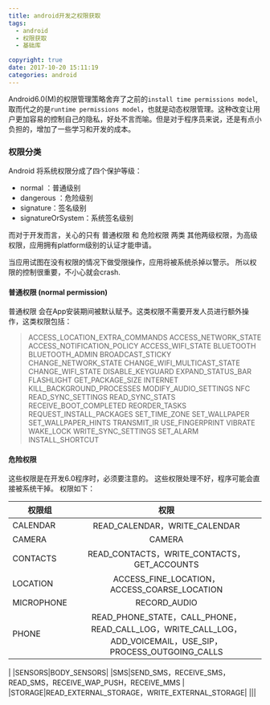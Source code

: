```yaml
---
title: android开发之权限获取
tags:
  - android
  - 权限获取
  - 基础库

copyright: true
date: 2017-10-20 15:11:19
categories: android
---
```

Android6.0(M)的权限管理策略舍弃了之前的`install time permissions model`,取而代之的是`runtime permissions model`，也就是动态权限管理。这种改变让用户更加容易的控制自己的隐私，好处不言而喻。但是对于程序员来说，还是有点小负担的，增加了一些学习和开发的成本。
<!--more-->
### 权限分类
Android 将系统权限分成了四个保护等级：

* normal ：普通级别
* dangerous ：危险级别
* signature：签名级别
* signatureOrSystem：系统签名级别

而对于开发而言，关心的只有 普通权限 和 危险权限 两类
其他两级权限，为高级权限，应用拥有platform级别的认证才能申请。

当应用试图在没有权限的情况下做受限操作，应用将被系统杀掉以警示。
所以权限的控制很重要，不小心就会crash.

#### 普通权限 (normal permission)
普通权限 会在App安装期间被默认赋予。这类权限不需要开发人员进行额外操作，这类权限包括：
> ACCESS_LOCATION_EXTRA_COMMANDS
ACCESS_NETWORK_STATE
ACCESS_NOTIFICATION_POLICY
ACCESS_WIFI_STATE
BLUETOOTH
BLUETOOTH_ADMIN
BROADCAST_STICKY
CHANGE_NETWORK_STATE
CHANGE_WIFI_MULTICAST_STATE
CHANGE_WIFI_STATE
DISABLE_KEYGUARD
EXPAND_STATUS_BAR
FLASHLIGHT
GET_PACKAGE_SIZE
INTERNET
KILL_BACKGROUND_PROCESSES
MODIFY_AUDIO_SETTINGS
NFC
READ_SYNC_SETTINGS
READ_SYNC_STATS
RECEIVE_BOOT_COMPLETED
REORDER_TASKS
REQUEST_INSTALL_PACKAGES
SET_TIME_ZONE
SET_WALLPAPER
SET_WALLPAPER_HINTS
TRANSMIT_IR
USE_FINGERPRINT
VIBRATE
WAKE_LOCK
WRITE_SYNC_SETTINGS
SET_ALARM
INSTALL_SHORTCUT

#### 危险权限
这些权限是在开发6.0程序时，必须要注意的。
这些权限处理不好，程序可能会直接被系统干掉。
权限如下：

| 权限组 |权限  |
| -----|:----:|
| CALENDAR| READ_CALENDAR，WRITE_CALENDAR   |
| CAMERA    | CAMERA    |
| CONTACTS    | READ_CONTACTS，WRITE_CONTACTS，GET_ACCOUNTS    |
|LOCATION|ACCESS_FINE_LOCATION，ACCESS_COARSE_LOCATION|
|MICROPHONE|RECORD_AUDIO|
|PHONE|READ_PHONE_STATE，CALL_PHONE，READ_CALL_LOG，WRITE_CALL_LOG，ADD_VOICEMAIL，USE_SIP，PROCESS_OUTGOING_CALLS
|
|SENSORS|BODY_SENSORS|
|SMS|SEND_SMS，RECEIVE_SMS，READ_SMS，RECEIVE_WAP_PUSH，RECEIVE_MMS
|
|STORAGE|READ_EXTERNAL_STORAGE，WRITE_EXTERNAL_STORAGE|
|||